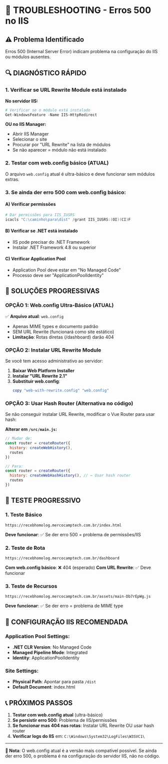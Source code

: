 # 🚨 TROUBLESHOOTING - Erros 500 no IIS

## ⚠️ Problema Identificado
Erros 500 (Internal Server Error) indicam problema na configuração do IIS ou módulos ausentes.

## 🔍 DIAGNÓSTICO RÁPIDO

### 1. Verificar se URL Rewrite Module está instalado
**No servidor IIS:**
```powershell
# Verificar se o módulo está instalado
Get-WindowsFeature -Name IIS-HttpRedirect
```

**OU no IIS Manager:**
- Abrir IIS Manager
- Selecionar o site
- Procurar por "URL Rewrite" na lista de módulos
- Se não aparecer = módulo não está instalado

### 2. Testar com web.config básico (ATUAL)
O arquivo `web.config` atual é ultra-básico e deve funcionar sem módulos extras.

### 3. Se ainda der erro 500 com web.config básico:

#### A) Verificar permissões
```powershell
# Dar permissões para IIS_IUSRS
icacls "C:\caminho\para\dist" /grant IIS_IUSRS:(OI)(CI)F
```

#### B) Verificar se .NET está instalado
- IIS pode precisar do .NET Framework
- Instalar .NET Framework 4.8 ou superior

#### C) Verificar Application Pool
- Application Pool deve estar em "No Managed Code"
- Processo deve ser "ApplicationPoolIdentity"

## 🔧 SOLUÇÕES PROGRESSIVAS

### OPÇÃO 1: Web.config Ultra-Básico (ATUAL)
✅ **Arquivo atual**: `web.config`
- Apenas MIME types e documento padrão
- SEM URL Rewrite (funcionará como site estático)
- **Limitação**: Rotas diretas (/dashboard) darão 404

### OPÇÃO 2: Instalar URL Rewrite Module
Se você tem acesso administrativo ao servidor:

1. **Baixar Web Platform Installer**
2. **Instalar "URL Rewrite 2.1"**
3. **Substituir web.config**:
   ```powershell
   copy "web-with-rewrite.config" "web.config"
   ```

### OPÇÃO 3: Usar Hash Router (Alternativa no código)
Se não conseguir instalar URL Rewrite, modificar o Vue Router para usar hash:

**Alterar em `/src/main.js`:**
```javascript
// Mudar de:
const router = createRouter({
  history: createWebHistory(),
  routes
})

// Para:
const router = createRouter({
  history: createWebHashHistory(), // ← Usar hash router
  routes
})
```

## 🧪 TESTE PROGRESSIVO

### 1. Teste Básico
```
https://recebhomolog.mercocamptech.com.br/index.html
```
**Deve funcionar**: ✅ Se der erro 500 = problema de permissões/IIS

### 2. Teste de Rota
```
https://recebhomolog.mercocamptech.com.br/dashboard
```
**Com web.config básico**: ❌ 404 (esperado)
**Com URL Rewrite**: ✅ Deve funcionar

### 3. Teste de Recursos
```
https://recebhomolog.mercocamptech.com.br/assets/main-Db7rEpWg.js
```
**Deve funcionar**: ✅ Se der erro = problema de MIME type

## 🔐 CONFIGURAÇÃO IIS RECOMENDADA

### Application Pool Settings:
- **.NET CLR Version**: No Managed Code
- **Managed Pipeline Mode**: Integrated
- **Identity**: ApplicationPoolIdentity

### Site Settings:
- **Physical Path**: Apontar para pasta `/dist`
- **Default Document**: index.html

## 📞 PRÓXIMOS PASSOS

1. **Testar com web.config atual** (ultra-básico)
2. **Se persistir erro 500**: Problema de IIS/permissões
3. **Se funcionar mas 404 nas rotas**: Instalar URL Rewrite OU usar hash router
4. **Verificar logs do IIS** em: `C:\Windows\System32\LogFiles\W3SVC1\`

---
**📝 Nota**: O web.config atual é a versão mais compatível possível. Se ainda der erro 500, o problema é na configuração do servidor IIS, não no código. 